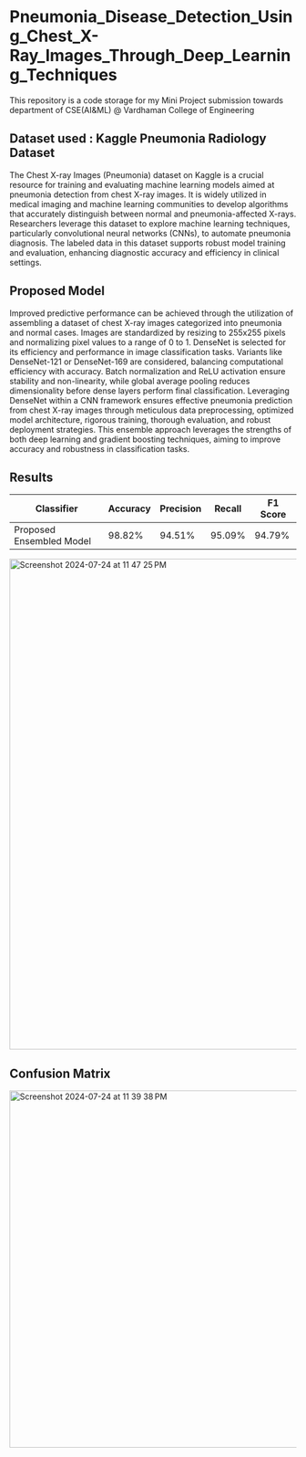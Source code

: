 # Pneumonia_Disease_Detection_Using_Chest_X-Ray_Images_Through_Deep_Learning_Techniques

This repository is a code storage for my Mini Project submission towards department of CSE(AI&ML) @ Vardhaman College of Engineering

## Dataset used : Kaggle Pneumonia Radiology Dataset

The Chest X-ray Images (Pneumonia) dataset on Kaggle is a crucial resource for training and evaluating machine learning models aimed at pneumonia detection from chest X-ray images. It is widely utilized in medical imaging and machine learning communities to develop algorithms that accurately distinguish between normal and pneumonia-affected X-rays. Researchers leverage this dataset to explore machine learning techniques, particularly convolutional neural networks (CNNs), to automate pneumonia diagnosis. The labeled data in this dataset supports robust model training and evaluation, enhancing diagnostic accuracy and efficiency in clinical settings.

## Proposed Model

Improved predictive performance can be achieved through the utilization of assembling a dataset of chest X-ray images categorized into pneumonia and normal cases. Images are standardized by resizing to 255x255 pixels and normalizing pixel values to a range of 0 to 1. DenseNet is selected for its efficiency and performance in image classification tasks. Variants like DenseNet-121 or DenseNet-169 are considered, balancing computational efficiency with accuracy. Batch normalization and ReLU activation ensure stability and non-linearity, while global average pooling reduces dimensionality before dense layers perform final classification. Leveraging DenseNet within a CNN framework ensures effective pneumonia prediction from chest X-ray images through meticulous data preprocessing, optimized model architecture, rigorous training, thorough evaluation, and robust deployment strategies. This ensemble approach leverages the strengths of both deep learning and gradient boosting techniques, aiming to improve accuracy and robustness in classification tasks.

## Results

| Classifier      | Accuracy         | Precision       | Recall | F1 Score |
|-----------------|------------------|-----------------|--------|----------|
| Proposed Ensembled Model |    98.82%     | 94.51%           | 95.09%| 94.79%          |

<img width="860" alt="Screenshot 2024-07-24 at 11 47 25 PM" src="https://github.com/user-attachments/assets/363e0168-c3ff-46fb-96de-26058688bc4a">


## Confusion Matrix

<img width="626" alt="Screenshot 2024-07-24 at 11 39 38 PM" src="https://github.com/user-attachments/assets/76cad39b-4dd3-4f66-897e-23a1369c166b">

## 





